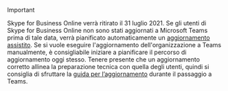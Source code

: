 > [!IMPORTANT]
> Skype for Business Online verrà ritirato il 31 luglio 2021. Se gli utenti di Skype for Business Online non sono stati aggiornati a Microsoft Teams prima di tale data, verrà pianificato automaticamente un [aggiornamento assistito](/microsoftteams/upgrade-assisted). Se si vuole eseguire l'aggiornamento dell'organizzazione a Teams manualmente, è consigliabile iniziare a pianificare il percorso di aggiornamento oggi stesso. Tenere presente che un aggiornamento corretto allinea la preparazione tecnica con quella degli utenti, quindi si consiglia di sfruttare la [guida per l’aggiornamento](/microsoftteams/upgrade-start-here) durante il passaggio a Teams.
